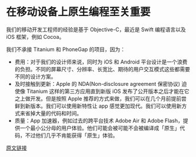 # 在移动设备上原生编程至关重要

我们的移动开发工程师的经验是基于 Objective-C，最近是 Swift 编程语言以及 iOS 框架，例如 Cocoa。

我们不承接 Titanium 和 PhoneGap 的项目，因为：

- 费用：对于我们的设计师来说，同时为 iOS 和 Android 平台设计是一个浪费的负担。不同的屏幕尺寸、分辨率、长宽比、期待的用户交互模式这些都需要不同的设计方案。
- 及时接触到更新：Apple 的 NDA(Non-disclosure agreement 保密协议) 迫使像 Titanium 这样的第三方应用直到新版 iOS 发布了公开版本之后才能在它之上做开发。但是按照 Apple 推荐的方式来做，我们可以在几个月前提前尝鲜到新版本。我们可以使用新特性让 app 感觉更加现代。我们可以使用新方式来省掉大量的代码和时间。
- 质量：App 加速器，例如过去的跨平台技术 Adobe Air 和 Adobe Flash，提供一个最小公分母的用户体验。他们可能会被可能不会被编译成「原生」代码，不过他们几乎不肯能获得「原生」体验。

[原文链接](https://thoughtbot.com/playbook/choose-platforms/native-matters-on-mobile-devices)
